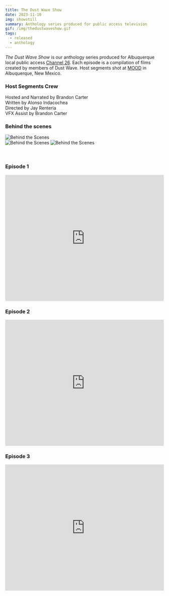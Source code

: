 ```yaml
---
title: The Dust Wave Show
date: 2023-11-10
img: showstill
summary: Anthology series produced for public access television
gif: /img/thedustwaveshow.gif
tags:
  - released
  - anthology
---
```


_The Dust Wave Show_ is our anthology series produced for Albuquerque local public access [Channel 26](https://www.cabq.gov/artsculture/albuquerque-community-media/channels/local-origination-channel-26). Each episode is a compilation of films created by members of Dust Wave. Host segments shot at [MOOD](https://allthingsmood.com) in Albuquerque, New Mexico.
</br>

### Host Segments Crew

Hosted and Narrated by Brandon Carter</br>
Written by Alonso Indacochea</br>
Directed by Jay Renteria</br>
VFX Assist by Brandon Carter</br>

### Behind the scenes

<div class="row g-2">
  <div class="col-lg-6 col-md-12 mb-6 mb-lg-0">
    <img src="/img/the_dust_wave_show/behind_1.jpg" class="w-100 shadow-1-strong rounded mb-2" alt="Behind the Scenes">
  </div>
  <div class="col-lg-6 mb-6 mb-lg-0">
    <img src="/img/the_dust_wave_show/behind_3.jpg" class="w-100 shadow-1-strong rounded mb-2" alt="Behind the Scenes">
    <img src="/img/the_dust_wave_show/behind_2.jpg" class="w-100 shadow-1-strong rounded mb-2" alt="Behind the Scenes">
  </div>
</div>
<br><br>

### Episode 1

<center><iframe width="100%" height="400vh" src="https://www.youtube.com/embed/qBAWS-vyIxQ?si=F--ZIcP8Sh2eHU5y" title="YouTube video player" frameborder="0" allow="accelerometer; autoplay; clipboard-write; encrypted-media; gyroscope; picture-in-picture" allowfullscreen></iframe></center>

### Episode 2

<center><iframe width="100%" height="400vh" src="https://www.youtube.com/embed/6lyA6mppezc?si=4w2KPjhu9eqnMnkD" title="YouTube video player" frameborder="0" allow="accelerometer; autoplay; clipboard-write; encrypted-media; gyroscope; picture-in-picture" allowfullscreen></iframe></center>

### Episode 3

<center><iframe width="100%" height="400vh" src="https://www.youtube.com/embed/D6ij6CzH3-A?si=0gyW6jgeLh4XphMn" title="YouTube video player" frameborder="0" allow="accelerometer; autoplay; clipboard-write; encrypted-media; gyroscope; picture-in-picture" allowfullscreen></iframe></center>